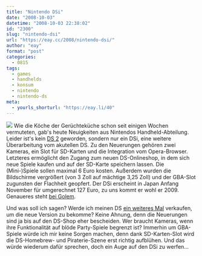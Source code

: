 ```yaml
---
title: "Nintendo DSi"
date: "2008-10-03"
datetime: "2008-10-03 22:38:02"
id: "2300"
slug: "nintendo-dsi"
url: "https://eay.cc/2008/nintendo-dsi/"
author: "eay"
format: "post"
categories:
  - 0815
tags:
  - games
  - handhelds
  - konsum
  - nintendo
  - nintendo-ds
meta:
  - yourls_shorturl: "https://eay.li/40"
---
```


![](/uploads/2008/nintendodsi.jpg) Wie die Köche der Gerüchteküche schon seit einigen Wochen vermuteten, gab's heute Neuigkeiten aus Nintendos Handheld-Abteilung. Leider ist's kein [DS 2](//eay.cc/2008/its-a-nintendo-ds-2/) geworden, sondern nur ein DSi, eine weitere Überarbeitung vom akutellen DS. Zu den Neuerungen gehören zwei Kameras, ein Slot für SD-Karten und die Integration vom Opera-Browser. Letzteres ermöglicht den Zugang zum neuen DS-Onlineshop, in dem sich neue Spiele kaufen und auf der SD-Karte speichern lassen. Die (Mini-)Spiele sollen maximal 6 Euro kosten. Außerdem wurden die Bildschirme vergrößert (von 3 Zoll auf mächtige 3,25 Zoll) und der GBA-Slot zugunsten der Flachheit geopfert. Der DSi erscheint in Japan Anfang November für umgerechnet 127 Euro, zu uns kommt er wohl er 2009. Genaueres steht [bei Golem](http://www.golem.de/0810/62734.html).

Und was soll ich sagen? Werde ich meinen DS [ein weiteres Mal](http://eay.cc/blog/2006/06/nintendo_ds_lit_1.shtml) verkaufen, um die neue Version zu bekomme? Keine Ahnung, denn die Neuerungen sind ja bis auf den DS-Shop eher bescheiden. Wer braucht Kameras, wenn ihre Funktionalität auf blöde Party-Spiele begrenzt ist? Immerhin um GBA-Spiele würde ich mir keine Sorgen machen, denn dank SD-Karten-Slot wird die DS-Homebrew- und Piraterie-Szene erst richtig aufblühen. Und das würde wiederum dafür sprechen, doch ein Auge auf den DSi zu werfen...

